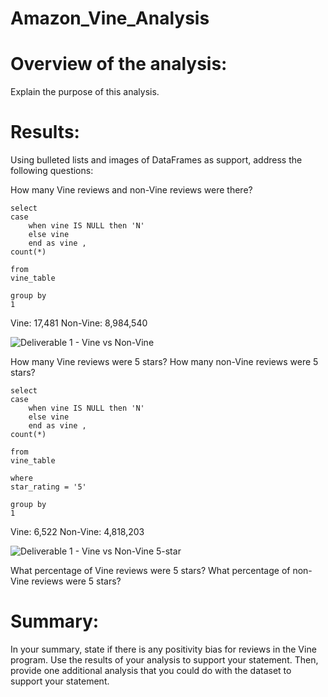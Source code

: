 # Amazon_Vine_Analysis



# Overview of the analysis: 
Explain the purpose of this analysis.

# Results: 

Using bulleted lists and images of DataFrames as support, address the following questions:

How many Vine reviews and non-Vine reviews were there?
```
select
case 
	when vine IS NULL then 'N' 
	else vine
	end as vine ,
count(*)

from
vine_table

group by
1
```

Vine: 17,481
Non-Vine: 8,984,540

![Deliverable 1 - Vine vs Non-Vine](https://user-images.githubusercontent.com/97486216/175827490-65ecffdb-b9b4-4eb6-81f9-662f0a32bc20.png)


How many Vine reviews were 5 stars? How many non-Vine reviews were 5 stars?

```
select
case 
	when vine IS NULL then 'N' 
	else vine
	end as vine ,
count(*)

from
vine_table

where
star_rating = '5'

group by
1
```

Vine: 6,522
Non-Vine: 4,818,203

![Deliverable 1 - Vine vs Non-Vine 5-star](https://user-images.githubusercontent.com/97486216/175827861-d0a83426-6776-4134-8338-ead26f3caf62.png)


What percentage of Vine reviews were 5 stars? What percentage of non-Vine reviews were 5 stars?




# Summary: 
In your summary, state if there is any positivity bias for reviews in the Vine program. Use the results of your analysis to support your statement. Then, provide one additional analysis that you could do with the dataset to support your statement.
